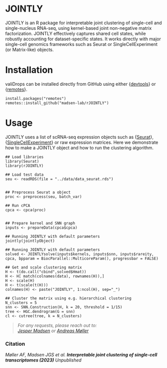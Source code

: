 # JOINTLY

JOINTLY is an R package for interpretable joint clustering of single-cell and single-nucleus RNA-seq, using kernel-based joint non-negative matrix factorization. JOINTLY effectively captures shared cell states, while robustly accounting for dataset-specific states. It works directly with major single-cell genomics frameworks such as Seurat or SingleCellExperiment (or Matrix-like) objects.


# Installation

valiDrops can be installed directly from GitHub using either {[devtools](https://cran.r-project.org/web/packages/devtools/index.html)} or {[remotes](https://cran.r-project.org/web/packages/remotes/index.html)}. 

```{R}
install.packages("remotes")
remotes::install_github("madsen-lab/rJOINTLY")
```


# Usage

JOINTLY uses a list of scRNA-seq expression objects such as {[Seurat](https://github.com/satijalab/seurat)}, {[SingleCellExperiment](https://github.com/drisso/SingleCellExperiment)} or raw expression matrices. 
Here we demonstrate how to make a JOINTLY object and how to run the clustering algorithm. 


```{R}
## Load libraries
library(Seurat)
library(rJOINTLY)

## Load test data
seu <- readRDS(file = "../data/data_seurat.rds")


## Preprocess Seurat a object
proc <- preprocess(seu, batch_var)

## Run cPCA
cpca <- cpca(proc)


## Prepare kernel and SNN graph
inputs <- prepareData(cpca$cpca)

## Running JOINTLY with default parameters
jointly(jointlyObject)

## Running JOINTLY with default parameters
solved <- JOINTLYsolve(inputs$kernels, inputs$snn, inputs$rareity, cpca, bpparam = BiocParallel::MulticoreParam(), progressbar = FALSE)

## Get and scale clustering matrix
H <- t(do.call("cbind",solved$Hmat))
H <- H[ match(colnames(data), rownames(H)),]
H <- scale(H)
H <- t(scale(t(H)))
colnames(H) <- paste("JOINTLY", 1:ncol(H), sep="_")

## Cluster the matrix using e.g. hierarchical clustering
N_clusters = 5
snn <- SNN.Construction(H, k = 20, threshold = 1/15)
tree <- HGC.dendrogram(G = snn)
cl <- cutree(tree, k = N_clusters)
```

> _For any requests, please reach out to: <br/>[Jesper Madsen](jgsm@imada.sdu.dk) or [Andreas Møller](andreasfm@bmb.sdu.dk)_


### Citation
_Møller AF, Madsen JGS et al. **Interpretable joint clustering of single-cell transcriptomes (2023)** Unpublished_  <br/>
